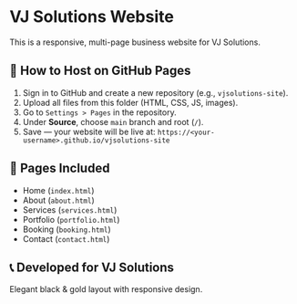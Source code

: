 # VJ Solutions Website

This is a responsive, multi-page business website for VJ Solutions.

## 🚀 How to Host on GitHub Pages

1. Sign in to GitHub and create a new repository (e.g., `vjsolutions-site`).
2. Upload all files from this folder (HTML, CSS, JS, images).
3. Go to `Settings > Pages` in the repository.
4. Under **Source**, choose `main` branch and root (`/`).
5. Save — your website will be live at:
   `https://<your-username>.github.io/vjsolutions-site`

## 📁 Pages Included

- Home (`index.html`)
- About (`about.html`)
- Services (`services.html`)
- Portfolio (`portfolio.html`)
- Booking (`booking.html`)
- Contact (`contact.html`)

## 📞 Developed for VJ Solutions

Elegant black & gold layout with responsive design.
